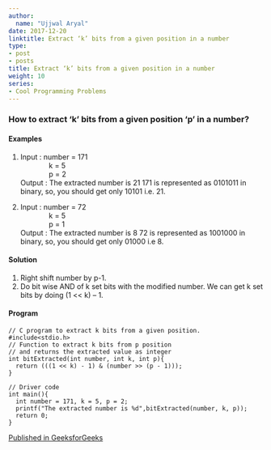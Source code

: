 ```yaml
---
author:
  name: "Ujjwal Aryal"
date: 2017-12-20
linktitle: Extract ‘k’ bits from a given position in a number
type:
- post
- posts
title: Extract ‘k’ bits from a given position in a number
weight: 10
series:
- Cool Programming Problems
---
```



### How to extract ‘k’ bits from a given position ‘p’ in a number?

#### Examples
1. Input : number = 171  
    k = 5  
    p = 2  
   Output : The extracted number is 21 171 is represented as 0101011 in binary, so, you should get only 10101 i.e. 21.

2. Input : number = 72  
    k = 5  
    p = 1  
   Output : The extracted number is 8 72 is represented as 1001000 in binary, so, you should get only 01000 i.e 8.

#### Solution
1. Right shift number by p-1.
2. Do bit wise AND of k set bits with the modified number. We can get k set bits by doing (1 << k) – 1.



#### Program 
```
// C program to extract k bits from a given position.
#include<stdio.h>
// Function to extract k bits from p position
// and returns the extracted value as integer
int bitExtracted(int number, int k, int p){
  return (((1 << k) - 1) & (number >> (p - 1)));
}

// Driver code
int main(){   
  int number = 171, k = 5, p = 2;
  printf("The extracted number is %d",bitExtracted(number, k, p));
  return 0;
}
```


[Published in GeeksforGeeks](https://www.geeksforgeeks.org/extract-k-bits-given-position-number/)